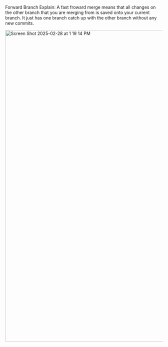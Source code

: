 Forward Branch Explain: A fast froward merge means that all changes on the other branch that you are merging from is saved onto your current branch. It just has one branch catch up with the other branch without any new commits.

<img width="997" alt="Screen Shot 2025-02-28 at 1 19 14 PM" src="https://github.com/user-attachments/assets/2a1249e1-eecc-4fa6-b008-4a1e4b47988e" />
